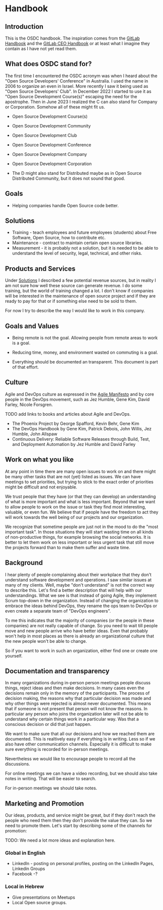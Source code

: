 # Handbook

## Introduction

This is the OSDC handbook.
The inspiration comes from the <a href="https://about.gitlab.com/handbook/">GitLab Handbook</a> and the <a href="https://about.gitlab.com/handbook/ceo/">GitLab CEO Handbook</a>
or at least what I imagine they contain as I have not yet read them.

## What does OSDC stand for?

The first time I encountered the OSDC acronym was when I heard about the "Open Source Developers' Conference" in Australia. I used the name in 2006 to organize an even in Israel.
More recently I saw it being used as "Open Source Developers' Club". In December 2022 I started to use it as "Open Source Development Course(s)" escaping the need for the apostrophe.
Then in June 2023 I realized the C can also stand for Company or Corporation. Somehow all of these might fit us.

* Open Source Development Course(s)
* Open Source Development Community
* Open Source Development Club
* Open Source Development Conference
* Open Source Development Company
* Open Source Development Corporation

* The D might also stand for Distributed maybe as in Open Source Distributed Community, but it does not sound that good.

## Goals

* Helping companies handle Open Source code better.

## Solutions

* Training - teach employees and future employees (students) about Free Software, Open Source, how to contribute etc.
* Maintenance - contract to maintain certain open source libraries.
* Measurement - it is probably not a solution, but it is needed to be able to understand the level of security, legal, technical, and other risks.

## Products and Services

Under [Solutions](#solutions) I described a few potential revenue sources, but in reality I am not sure how well these source can generate revenue.
I do some training, but the world of training changed a lot.
I don't know if companies will be interested in the maintenance of open source project and if they are ready to pay for that or if something else need to be sold to them.

For now I try to describe the way I would like to work in this company.

## Goals and Values

* Being remote is not the goal. Allowing people from remote areas to work is a goal.
* Reducing time, money, and environment wasted on commuting is a goal.

* Everything should be documented an transparent. This document is part of that effort.

## Culture

Agile and DevOps culture as expressed in the [Agile Manifesto](https://agilemanifesto.org/) and by core people in the DevOps movement, such as Jez Humble, Gene Kim, David Farley, Nicole Forsgren.

TODO add links to books and articles about Agile and DevOps.

* The Phoenix Project by George Spafford, Kevin Behr, Gene Kim
* The DevOps Handbook by Gene Kim, Patrick Debois, John Willis, Jez Humble, John Allspaw
* Continuous Delivery: Reliable Software Releases through Build, Test, and Deployment Automation by Jez Humble and David Farley

## Work on what you like

At any point in time there are many open issues to work on and there might be many other tasks that are not (yet) listed as issues.
We can have meetings to set priorities, but trying to stick to the exact order of priorities might be difficult and not enjoyable.

We trust people that they have (or that they can develop) an understanding of what is more important and what is less important.
Beyond that we want to allow people to work on the issue or task they find most interesting, valuable, or even fun.
We believe that if people have the freedom to act they will work towards the well being of our projects and our organization.

We recognize that sometime people are just not in the mood to do the "most important task". In those situations they will start wasting
time on all kinds of non-productive things, for example browsing the social networks. It is better to let them work on less important
or less urgent task that still move the projects forward than to make them suffer and waste time.

## Background

I hear plenty of people complaining about their workplace that they don't understand software development and operations. I saw similar issues at many of my clients.
Well, maybe "don't understand" is not the correct way to describe this. Let's find a better description that will help with our understandings.
What we see is that instead of going Agile, they implement Scrum top-down in the organization.
Instead of changing the organization to embrace the ideas behind DevOps, they rename the ops team to DevOps or even create a separate team of "DevOps engineers".

To me this indicates that the majority of companies (or the people in these companies) are not really capable of change. So you need to wait till people move and new
people arrive who have better ideas. Even that probably won't help in most places as there is already an organizational culture that the new people won't be able to change.

So if you want to work in such an organization, either find one or create one yourself.

## Documentation and transparency

In many organizations during in-person person meetings people discuss things, reject ideas and then make decisions.
In many cases even the decisions remain only in the memory of the participants. The process of decision making, the reasons why that particular
decision was made and why other things were rejected is almost never documented. This means that if someone is not present that person will not know the reasons.
In particular any person who joins the organization later will not be able to understand why certain things work in a particular way. Was that a conscious decision
or did that just happen.

We want to make sure that all our decisions and how we reached them are documented. This is realtively easy if everything is in writing.
Less so if we also have other communication channels. Especially it is difficult to make sure everything is recorded for in-person meetings.

Nevertheless we would like to encourage people to record all the discussions.

For online meetings we can have a video recording, but we should also take notes in writing. That will be easier to search.

For in-person meetings we should take notes.

## Marketing and Promotion

Our ideas, products, and service might be great, but if they don't reach the people who need them then they don't provide the value they can.
So we need to promote them. Let's start by describing some of the channels for promotion:

TODO: We need a lot more ideas and explanation here.

### Global in English

* LinkedIn - posting on personal profiles, posting on the LinkedIn Pages, Linkedin Groups
* Facebook -?


### Local in Hebrew

* Give presentations on Meetups
* Local Open source groups.
